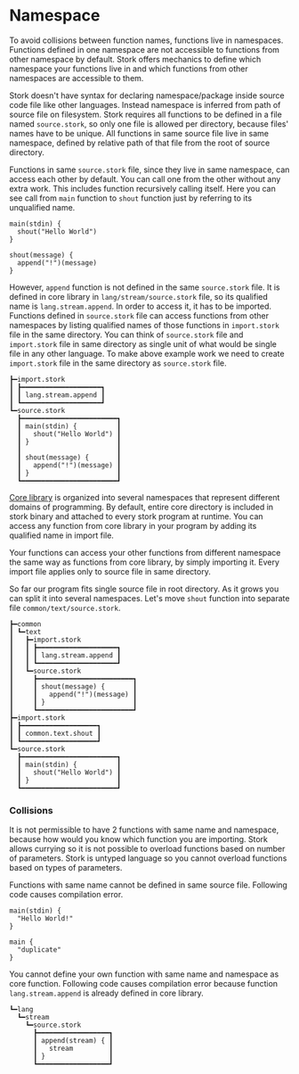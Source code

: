 # Namespace #

To avoid collisions between function names, functions live in namespaces. Functions defined in one namespace are not accessible to functions from other namespace by default. Stork offers mechanics to define which namespace your functions live in and which functions from other namespaces are accessible to them.

Stork doesn't have syntax for declaring namespace/package inside source code file like other languages. Instead namespace is inferred from path of source file on filesystem. Stork requires all functions to be defined in a file named `source.stork`, so only one file is allowed per directory, because files' names have to be unique. All functions in same source file live in same namespace, defined by relative path of that file from the root of source directory.

Functions in same `source.stork` file, since they live in same namespace, can access each other by default. You can call one from the other without any extra work. This includes function recursively calling itself. Here you can see call from `main` function to `shout` function just by referring to its unqualified name.

    main(stdin) {
      shout("Hello World")
    }
    
    shout(message) {
      append("!")(message)
    }

However, `append` function is not defined in the same `source.stork` file. It is defined in core library in `lang/stream/source.stork` file, so its qualified name is `lang.stream.append`. In order to access it, it has to be imported. Functions defined in `source.stork` file can access functions from other namespaces by listing qualified names of those functions in `import.stork` file in the same directory. You can think of `source.stork` file and `import.stork` file in same directory as single unit of what would be single file in any other language. To make above example work we need to create `import.stork` file in the same directory as `source.stork` file.

    ┣━import.stork
    ┃ ┣━━━━━━━━━━━━━━━━━━━━┓
    ┃ ┃ lang.stream.append ┃
    ┃ ┗━━━━━━━━━━━━━━━━━━━━┛
    ┗━source.stork
      ┣━━━━━━━━━━━━━━━━━━━━━━━━┓
      ┃ main(stdin) {          ┃
      ┃   shout("Hello World") ┃
      ┃ }                      ┃
      ┃                        ┃
      ┃ shout(message) {       ┃
      ┃   append("!")(message) ┃
      ┃ }                      ┃
      ┗━━━━━━━━━━━━━━━━━━━━━━━━┛

[Core library](../stork/core/lang/doc.md) is organized into several namespaces that represent different domains of programming. By default, entire core directory is included in stork binary and attached to every stork program at runtime. You can access any function from core library in your program by adding its qualified name in import file.

Your functions can access your other functions from different namespace the same way as functions from core library, by simply importing it. Every import file applies only to source file in same directory.

So far our program fits single source file in root directory. As it grows you can split it into several namespaces. Let's move `shout` function into separate file `common/text/source.stork`.

    ┣━common
    ┃ ┗━text
    ┃   ┣━import.stork
    ┃   ┃ ┣━━━━━━━━━━━━━━━━━━━━┓
    ┃   ┃ ┃ lang.stream.append ┃
    ┃   ┃ ┗━━━━━━━━━━━━━━━━━━━━┛
    ┃   ┗━source.stork
    ┃     ┣━━━━━━━━━━━━━━━━━━━━━━━━┓
    ┃     ┃ shout(message) {       ┃
    ┃     ┃   append("!")(message) ┃
    ┃     ┃ }                      ┃
    ┃     ┗━━━━━━━━━━━━━━━━━━━━━━━━┛
    ┣━import.stork
    ┃ ┣━━━━━━━━━━━━━━━━━━━┓
    ┃ ┃ common.text.shout ┃
    ┃ ┗━━━━━━━━━━━━━━━━━━━┛
    ┗━source.stork
      ┣━━━━━━━━━━━━━━━━━━━━━━━━┓
      ┃ main(stdin) {          ┃
      ┃   shout("Hello World") ┃
      ┃ }                      ┃
      ┗━━━━━━━━━━━━━━━━━━━━━━━━┛

### Collisions ###

It is not permissible to have 2 functions with same name and namespace, because how would you know which function you are importing. Stork allows currying so it is not possible to overload functions based on number of parameters. Stork is untyped language so you cannot overload functions based on types of parameters.

Functions with same name cannot be defined in same source file. Following code causes compilation error.

    main(stdin) {
      "Hello World!"
    }
    
    main {
      "duplicate"
    }

You cannot define your own function with same name and namespace as core function. Following code causes compilation error because function `lang.stream.append` is already defined in core library.

    ┗━lang
      ┗━stream
        ┗━source.stork
          ┣━━━━━━━━━━━━━━━━━━┓
          ┃ append(stream) { ┃
          ┃   stream         ┃
          ┃ }                ┃
          ┗━━━━━━━━━━━━━━━━━━┛
